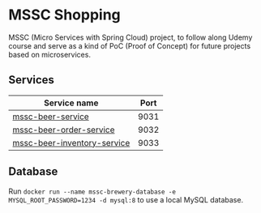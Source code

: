 # MSSC Shopping

MSSC (Micro Services with Spring Cloud) project, to follow along Udemy course and serve as a kind of PoC (Proof of
Concept) for future projects based on microservices.

## Services

| Service name                                                          | Port |
|-----------------------------------------------------------------------|------|
| [mssc-beer-service](./services/mssc-beer-service)                     | 9031 |
| [mssc-beer-order-service](./services/mssc-beer-order-service)         | 9032 |
| [mssc-beer-inventory-service](./services/mssc-beer-inventory-service) | 9033 |

## Database

Run `docker run --name mssc-brewery-database -e MYSQL_ROOT_PASSWORD=1234 -d mysql:8` to use a local MySQL database.
